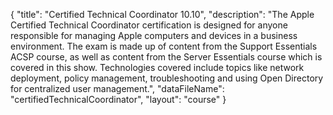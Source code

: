 {
	"title": "Certified Technical Coordinator 10.10",
	"description": "The Apple Certified Technical Coordinator certification is designed for anyone responsible for managing Apple computers and devices in a business environment. The exam is made up of content from the Support Essentials ACSP course, as well as content from the Server Essentials course which is covered in this show. Technologies covered include topics like network deployment, policy management, troubleshooting and using Open Directory for centralized user management.",
	"dataFileName": "certifiedTechnicalCoordinator",
	"layout": "course"
}